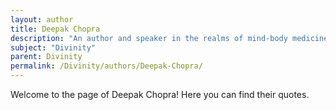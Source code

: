 ```yaml
---
layout: author
title: Deepak Chopra
description: "An author and speaker in the realms of mind-body medicine, who discusses themes of spirituality and consciousness as part of understanding divinity."
subject: "Divinity"
parent: Divinity
permalink: /Divinity/authors/Deepak-Chopra/
---
```


Welcome to the page of Deepak Chopra! Here you can find their quotes.
